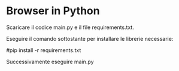 # Browser in Python
Scaricare il codice main.py e il file requirements.txt.

Eseguire il comando sottostante per installare le librerie necessarie:

#pip install -r requirements.txt

Successivamente eseguire main.py
